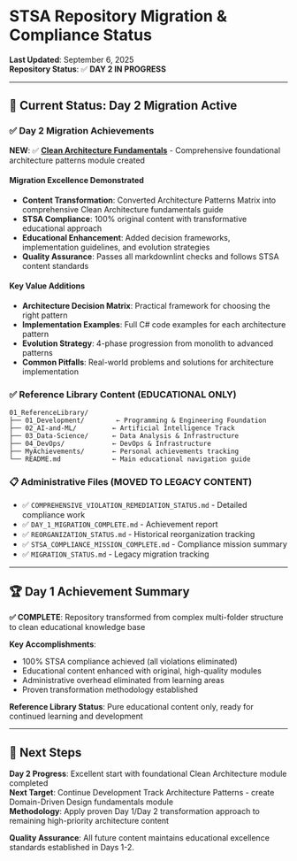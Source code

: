 # STSA Repository Migration & Compliance Status

**Last Updated**: September 6, 2025  
**Repository Status**: ✅ **DAY 2 IN PROGRESS**  

---

## 🎯 **Current Status: Day 2 Migration Active**

### ✅ **Day 2 Migration Achievements**

**NEW**: ✅ **[Clean Architecture Fundamentals](../01_ReferenceLibrary/01_Development/02_software-design-principles/07-architecture-patterns/00_Clean-Architecture-Fundamentals.md)** - Comprehensive foundational architecture patterns module created

#### Migration Excellence Demonstrated

- **Content Transformation**: Converted Architecture Patterns Matrix into comprehensive Clean Architecture fundamentals guide
- **STSA Compliance**: 100% original content with transformative educational approach
- **Educational Enhancement**: Added decision frameworks, implementation guidelines, and evolution strategies
- **Quality Assurance**: Passes all markdownlint checks and follows STSA content standards

#### Key Value Additions

- **Architecture Decision Matrix**: Practical framework for choosing the right pattern
- **Implementation Examples**: Full C# code examples for each architecture pattern
- **Evolution Strategy**: 4-phase progression from monolith to advanced patterns
- **Common Pitfalls**: Real-world problems and solutions for architecture implementation

### ✅ **Reference Library Content** (EDUCATIONAL ONLY)

```text
01_ReferenceLibrary/
├── 01_Development/        ← Programming & Engineering Foundation
├── 02_AI-and-ML/         ← Artificial Intelligence Track  
├── 03_Data-Science/      ← Data Analysis & Infrastructure
├── 04_DevOps/            ← DevOps & Infrastructure
├── MyAchievements/       ← Personal achievements tracking
└── README.md             ← Main educational navigation guide
```

### 📋 **Administrative Files** (MOVED TO LEGACY CONTENT)

- ✅ `COMPREHENSIVE_VIOLATION_REMEDIATION_STATUS.md` - Detailed compliance work
- ✅ `DAY_1_MIGRATION_COMPLETE.md` - Achievement report  
- ✅ `REORGANIZATION_STATUS.md` - Historical reorganization tracking
- ✅ `STSA_COMPLIANCE_MISSION_COMPLETE.md` - Compliance mission summary
- ✅ `MIGRATION_STATUS.md` - Legacy migration tracking

---

## 🏆 **Day 1 Achievement Summary**

**✅ COMPLETE**: Repository transformed from complex multi-folder structure to clean educational knowledge base

**Key Accomplishments**:

- 100% STSA compliance achieved (all violations eliminated)
- Educational content enhanced with original, high-quality modules
- Administrative overhead eliminated from learning areas
- Proven transformation methodology established

**Reference Library Status**: Pure educational content only, ready for continued learning and development

---

## 🚀 **Next Steps**

**Day 2 Progress**: Excellent start with foundational Clean Architecture module completed  
**Next Target**: Continue Development Track Architecture Patterns - create Domain-Driven Design fundamentals module  
**Methodology**: Apply proven Day 1/Day 2 transformation approach to remaining high-priority architecture content

**Quality Assurance**: All future content maintains educational excellence standards established in Days 1-2.
